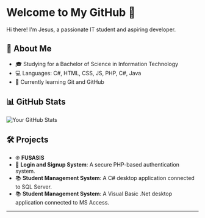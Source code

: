 <!--## Hi there 👋-->

<!--
**jesusdiazjess/jesusdiazjess** is a ✨ _special_ ✨ repository because its `README.md` (this file) appears on your GitHub profile.

Here are some ideas to get you started:

- 🔭 I’m currently working on ...
- 🌱 I’m currently learning ...
- 👯 I’m looking to collaborate on ...
- 🤔 I’m looking for help with ...
- 💬 Ask me about ...
- 📫 How to reach me: ...
- 😄 Pronouns: ...
- ⚡ Fun fact: ...
-->

# Welcome to My GitHub 👋

Hi there! I'm Jesus, a passionate IT student and aspiring developer.

## 🚀 About Me
- 🎓 Studying for a Bachelor of Science in Information Technology
- 💻 Languages: C#, HTML, CSS, JS, PHP, C#, Java
- 🌱 Currently learning Git and GitHub
<!--- 🔗 [My Portfolio](https://yourportfolio.com)-->

## 📊 GitHub Stats
![Your GitHub Stats](https://github-readme-stats.vercel.app/api?username=jesusdiazjess&show_icons=true&theme=radical)

## 🛠 Projects
- ֎ **FUSASIS**
- 🔐 **Login and Signup System**: A secure PHP-based authentication system.
- 📚 **Student Management System**: A C# desktop application connected to SQL Server.
- 📚 **Student Management System**: A Visual Basic .Net desktop application connected to MS Access.
---

